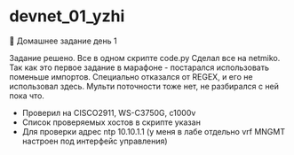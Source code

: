 # devnet_01_yzhi
🔔 Домашнее задание день 1

Задание решено. 
Все в одном скрипте code.py
Сделал все на netmiko. Так как это первое задание в марафоне - постарался использовать поменьше импортов. Специально отказался от REGEX, и его не использовал здесь. Мульти поточности тоже нет, не разбирался с ней пока что. 

* Проверил на СISCO2911, WS-C3750G, c1000v
* Список проверяемых хостов в скрипте указан
* Для проверки адрес ntp 10.10.1.1 (у меня в лабе отдельно vrf MNGMT настроен под интерфейс управления)

